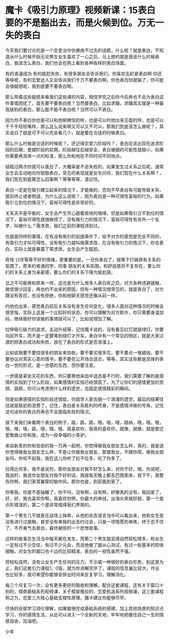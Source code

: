 # 魔卡《吸引力原理》视频新课：15表白要的不是豁出去，而是火候到位。万无一失的表白

今天我们要讨论的是一个恋爱当中仿佛烙不过去的话题，什么呢？就是表白，不知道从什么时候开始无论男生女生喜欢了一心之后，马上想的就是我该什么时候表白，我该怎么表白，我们也会在网上看到各种各样的表白场面。

有的浪漫成功 有的尴尬失败，有很多朋友会告诉我们，你喜欢去赶紧表白啊 你还等啥呢，有的恋爱达人又会告诉我们千万不要表白啊，你也表白你就输了，你可能会很疑惑呢，我到底要不要表白啊。

那么带着这些疑惑来看我们这些课的内容，相信学完之后你今后再也不会为表白这件事情困扰了，首先要不要表白呢？当然要表白，比如求婚，求婚其实就是一种最高级别的表白，那么能不能不表白呢？当然可以不表白。

因为你不表白你也是可以和他聊微信的样，也是可以约他出来见面的样，也是可以千千手轻轻嘴样，那么这么说来啊又可以又不可以，那我们到底该怎么做呢？，其实说白了就是可不可以完全看几个，就是要在合适的时候表白。

那么什么时候是合适的时候呢？，还记得恋爱六阶段吗？，表白应该出现在追求阶段的后期，爱媒阶段的前期，阶段越往后越安全，表白被据的可能性就越小，如果你需要再具体一点的标准，那么你和他在不同时间不同地点。

结稳过两次你就可以表白了，大概率是不会失败的，如果发生过关系之后呢，通常女生会主动地向你锁取表白，常见的表现就是女生问你，我们现在什么关系啊？，我们现在到底算怎么回事啊？等等等等，请记住。

表白一定是在吸引建立起来的情况下，才能做的，否则不早表白有可能导致关系，提前终止或者倒退，为什么这么说呢？，因为表白是一种可得性富裕的行为，如果吸引立到位的情况下，富裕可得性是非常好的。

关系天平是平衡的，女生会产生开心甜蜜愉快的情绪，但是如果吸引立不到位的情况下，富裕可得性就很麻烦了，没有吸引力的情况下，富裕可得性有另外一个名字，叫做什么？需求改，我们之前的课程讲到过。

也就是同样的事情，在有没有吸引的前提条件下，给予对方的感觉是完全不同的，有吸引力才叫可得性，没有吸引力就叫做需求改，在没有吸引力的情况下，你去表白，实际上就是暴露了需求改，女生会产生尴尬。

奇怪 讨厌等等不好的情绪，更重要的是，一旦你表白了，就等于打破原有关系的氛围了，原本的普通同学，同事 朋友的关系氛围，和舒适感将不复存在，要么你们的关系上身为亲密感，要么你们的关系下降为尴尬感。

总之不可能再和原来一样，这也是为什么很多人表白死之后，对方各种违避接触，微信很少回复，再也约不出来的原因，但有一种情况很常见的，就是表白了，对方既没有答应，也没有拒绝，你和他聊天感觉还像从前一样。

约他也出来，感觉表白前后关系没有发生任何变化，很多人面对这种情况的时候会很苦惱，实际上这是一个比较好的状态，你可以理解为对方默许，你只需要身温加码，继续做好你该做的事情就可以了，比如说增加了解。

拉伸吸引脉力的追求，主动升级等，记住魔卡说的，没有看见红灯就是绿灯，你要向前开车，而不是一定要等到绿灯才开车，表白中有一个常见的物区，就是大家过渡的把表白成功和失败，放在了表白的形式是否浪漫上。

比如说我要不要找很多的朋友来协助，要不要买很多花，要不要点一堆蜡烛，要不要协议对真实心意的情书，要不要在公开场合适合，等等，其实这些都是具体的表白一世的形式，是一世感的东西，但你要注意。

一世感是紧张天花的东西，你只要靠他来血中送态是不行的，我们需要了解的是感情的实指到了什么阶段，如果感情的实指已经很高了，为了让你们的感情更加的劳顾、装颜，你可以考虑用什么样的遗世，去固定感情精彩的瞬间。

但是如果感情的实指阶段还很低，你就学人家去搞一个浪漫的遗世，最后的结果往往就是尴尬和浪费了，记住，表白是关系胜利的终身，不是感情冲锋的号角，记住这句话你的表白将再也不会面临失败的情况。

接下来我们来看两个表白的例子，路，路，路，哦，哦，哦，路纳，哦，哦，哦，哦，哦，哦，路，哦，哦，哦，我喜欢你，我真的喜欢你，就像，就像，就是歌迁爱歌曲让你和我，成为一段幸福的小青驴。

来自新青的你和伯伯的我一万再一起吧，你觉得做我女朋友怎么样，真的，我是说你觉得做我女朋友怎么样，不是让你做我女朋友，那傻我女，不跟你爬，做我女朋友吗，你咬不起我，我在这儿你听了拉不拉多，吃了你多了。

拉得比你多，我不是说你，那你女朋友对我不好怎么来，对你不好，哦，你说吧，我说的，我说你女朋友对我不好的话，我就每天晚上都去巴图家床，我下午，我警告你啊，我们家耳翼穿的脑中风，那你也是，到前面到家了。

你等我，你是不是抽雕了，你干吗，没有啊，没有啊，好像真的没有，我回家了，好，好，我也喜欢你啊，我喜欢你啊，你最大的单线，出海头笑就好甜，第一个是点形错误的，第二个是非常值得我们界限的。

第一个男生几乎就是在战场上抹奔，从他的状态语言当中可以看出来，他和女生是没有进行过接触，甚至没有单独的出去约过会，只是一项情愿的单练，终于忍不住了，不齐勇气去表白，最终被拒的一个悲惨故事。

这样的故事在生活当中每天都在发生，而第二个男生就显得自然轻松很多，和女生一定有过不少交往，有过不少元会，而且他做了服从心测试，有过一些基本的知体接触，对女生的窗口也十边的比较精准，表白的一视性虽然不强。

但轻松自然，没有让女生产生任何的压力，不示威一种很好的表白形势，到这里为止，我们这套引力课程1。0版，就为你讲解完毕了，课程的信息量比较大，作业也比较多，我可希望你能够安排出时间来反复学习，理解消化。

每三个月复习一次，会有更多更好的吸收和理解，配合这套课程，还有关于窗口十别的，情商基础系列视频课，关于框架推拉的，恋爱机追系列视频课，这三套课程称之为，恋爱三大核心基础支撑性原理，魔卡建议你能够尽早。

尽快的全部学习消化理解，如果能够完成基础系统的搭建，加上其他场景的知识点学习，你的感情生活，从此可以进入一个全新的天地，牢牢地把握住自己一生的情感自由，加油吧。

少年